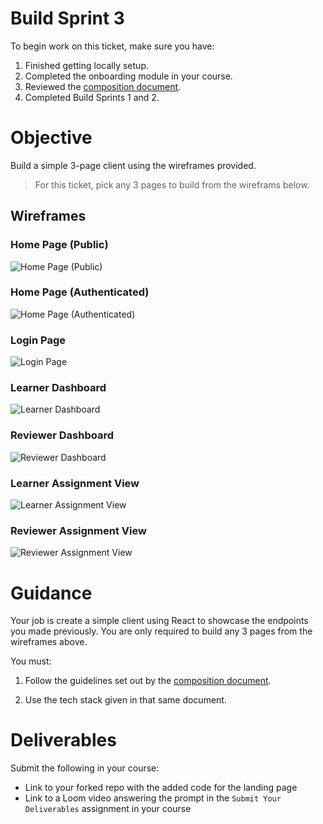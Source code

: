 # Build Sprint 3

To begin work on this ticket, make sure you have: 
1. Finished getting locally setup. 
2. Completed the onboarding module in your course. 
3. Reviewed the [composition document](../documents/composition_document.md). 
4. Completed Build Sprints 1 and 2. 

# Objective

Build a simple 3-page client using the wireframes provided. 

> For this ticket, pick any 3 pages to build from the wireframs below. 

## Wireframes

### Home Page (Public)
![Home Page (Public)](../documents/images/home_page_public.jpg)

### Home Page (Authenticated)
![Home Page (Authenticated)](../documents/images/home_page_authenticated.jpg)

### Login Page
![Login Page](../documents/images/login_page.jpg)

### Learner Dashboard
![Learner Dashboard](../documents/images/learner_dashboard.jpg)

### Reviewer Dashboard
![Reviewer Dashboard](../documents/images/reviewer_dashboard.jpg)

### Learner Assignment View
![Learner Assignment View](../documents/images/learner_assignment_view.jpg)

### Reviewer Assignment View
![Reviewer Assignment View](../documents/images/reviewer_assignment_view.jpg)

# Guidance

Your job is create a simple client using React to showcase the endpoints you made previously. You are only required to build any 3 pages from the wireframes above. 

You must: 

1. Follow the guidelines set out by the [composition document](../documents/composition_document.md). 

2. Use the tech stack given in that same document.  

# Deliverables 

Submit the following in your course: 

- Link to your forked repo with the added code for the landing page
- Link to a Loom video answering the prompt in the `Submit Your Deliverables` assignment in your course
